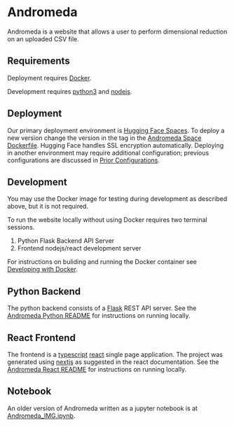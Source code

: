 # Andromeda
Andromeda is a website that allows a user to perform dimensional reduction on an uploaded CSV file.

## Requirements
Deployment requires [Docker](https://www.docker.com/).

Development requires [python3](https://www.python.org/) and [nodejs](https://nodejs.org/).

## Deployment
Our primary deployment environment is [Hugging Face Spaces](https://huggingface.co/spaces/imageomics/Andromeda).
To deploy a new version change the version in the tag in the [Andromeda Space Dockerfile](https://huggingface.co/spaces/imageomics/Andromeda/blob/main/Dockerfile).
Hugging Face handles SSL encryption automatically. 
Deploying in another environment may require additional configuration; previous configurations are discussed in [Prior Configurations](https://github.com/Imageomics/Andromeda/wiki/Prior-Configurations).

## Development
You may use the Docker image for testing during development as described above, but it is not required.

To run the website locally without using Docker requires two terminal sessions.
1. Python Flask Backend API Server 
2. Frontend nodejs/react development server

For instructions on buliding and running the Docker container see [Developing with Docker](https://github.com/Imageomics/Andromeda/wiki/Developing-with-Docker).

## Python Backend
The python backend consists of a [Flask](https://flask.palletsprojects.com/en/2.3.x/quickstart/#a-minimal-application) REST API server.
See the [Andromeda Python README](andromeda/README.md) for instructions on running locally.

## React Frontend
The frontend is a [typescript](https://www.typescriptlang.org/) [react](https://react.dev/) single page application.
The project was generated using [nextjs](https://nextjs.org/docs) as suggested in the react documentation.
See the [Andromeda React README](andromeda-ui/README.md) for instructions on running locally.

## Notebook
An older version of Andromeda written as a jupyter notebook is at [Andromeda_IMG.ipynb](Andromeda_IMG.ipynb).
